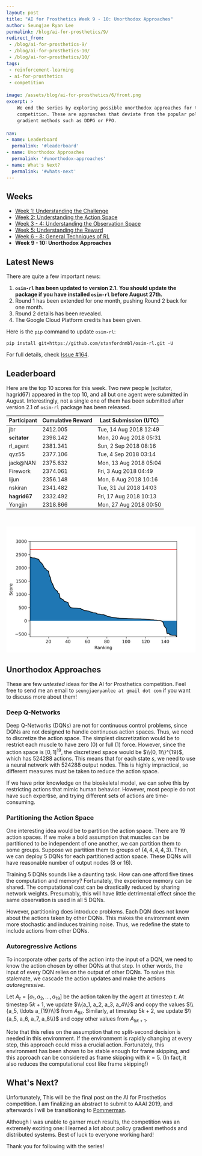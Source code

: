 ```yaml
---
layout: post
title: "AI for Prosthetics Week 9 - 10: Unorthodox Approaches"
author: Seungjae Ryan Lee
permalink: /blog/ai-for-prosthetics/9/
redirect_from:
 - /blog/ai-for-prosthetics-9/
 - /blog/ai-for-prosthetics-10/
 - /blog/ai-for-prosthetics/10/
tags:
 - reinforcement-learning
 - ai-for-prosthetics
 - competition

image: /assets/blog/ai-for-prosthetics/6/front.png
excerpt: >
    We end the series by exploring possible unorthodox approaches for the
    competition. These are approaches that deviate from the popular policy
    gradient methods such as DDPG or PPO.

nav:
- name: Leaderboard
  permalink: '#leaderboard'
- name: Unorthodox Approaches
  permalink: '#unorthodox-approaches'
- name: What's Next?
  permalink: '#whats-next'
---
```


## Weeks

- [Week 1: Understanding the Challenge](/blog/ai-for-prosthetics-1)
- [Week 2: Understanding the Action Space](/blog/ai-for-prosthetics-2)
- [Week 3 - 4: Understanding the Observation Space](/blog/ai-for-prosthetics-3)
- [Week 5: Understanding the Reward](/blog/ai-for-prosthetics-5)
- [Week 6 - 8: General Techniques of RL](/blog/ai-for-prosthetics-6)
- **Week 9 - 10: Unorthodox Approaches**


## Latest News

There are quite a few important news:

 1. **`osim-rl` has been updated to version 2.1. You should update the package if you have installed `osim-rl` before August 27th.**
 2. Round 1 has been extended for one month, pushing Round 2 back for one month.
 3. Round 2 details has been revealed.
 4. The Google Cloud Platform credits has been given.

Here is the `pip` command to update `osim-rl`:

```
pip install git+https://github.com/stanfordnmbl/osim-rl.git -U
```

For full details, check [Issue #164](https://github.com/stanfordnmbl/osim-rl/issues/164).


## Leaderboard

Here are the top 10 scores for this week. Two new people (scitator, hagrid67) appeared in the top 10, and all but one agent were submitted in August. Interestingly, not a single one of them has been submitted after version 2.1 of `osim-rl` package has been released.


| Participant        | Cumulative Reward | Last Submission (UTC)  |
| ------------------ | ----------------- | ---------------------- |
| jbr                | 2412.005          | Tue, 14 Aug 2018 12:49 |
| **scitator**       | 2398.142          | Mon, 20 Aug 2018 05:31 |
| rl_agent           | 2381.341          | Sun, 2 Sep 2018 08:16  |
| qyz55              | 2377.106          | Tue, 4 Sep 2018 03:14  |
| jack@NAN           | 2375.632	         | Mon, 13 Aug 2018 05:04 |
| Firework           | 2374.061          | Fri, 3 Aug 2018 04:49  |
| lijun              | 2356.148	         | Mon, 6 Aug 2018 10:16  |
| nskiran            | 2341.482	         | Tue, 31 Jul 2018 14:03 |
| **hagrid67**       | 2332.492	         | Fri, 17 Aug 2018 10:13 |
| Yongjin            | 2318.866	         | Mon, 27 Aug 2018 00:50 |

<br/>

![](/assets/blog/ai-for-prosthetics/9/leaderboard.png)

## Unorthodox Approaches

These are few *untested* ideas for the AI for Prosthetics competition. Feel free to send me an email to `seungjaeryanlee at gmail dot com` if you want to discuss more about them!

### Deep Q-Networks

Deep Q-Networks (DQNs) are not for continuous control problems, since DQNs are not designed to handle continuous action spaces. Thus, we need to discretize the action space. The simplest discretization would be to restrict each muscle to have zero (0) or full (1) force. However, since the action space is $[0, 1]^{19}$, the discretized space would be $\\{0, 1\\}^{19}$, which has 524288 actions. This means that for each state $s$, we need to use a neural network with 524288 output nodes. This is highly impractical, so different measures must be taken to reduce the action space.

If we have prior knowledge on the bioskeletal model, we can solve this by restricting actions that mimic human behavior. However, most people do not have such expertise, and trying different sets of actions are time-consuming. 

### Partitioning the Action Space

One interesting idea would be to partition the action space. There are 19 action spaces. If we make a bold assumption that muscles can be partitioned to be independent of one another, we can partition them to some groups. Suppose we partition them to groups of $(4, 4, 4, 4, 3)$. Then, we can deploy 5 DQNs for each partitioned action space. These DQNs will have reasonable number of output nodes (8 or 16).

Training 5 DQNs sounds like a daunting task. How can one afford five times the computation and memory? Fortunately, the experience memory can be shared. The computational cost can be drastically reduced by sharing network weights. Presumably, this will have little detrimental effect since the same observation is used in all 5 DQNs.

However, partitioning does introduce problems. Each DQN does not know about the actions taken by other DQNs. This makes the environment even more stochastic and induces training noise. Thus, we redefine the state to include actions from other DQNs.

### Autoregressive Actions

To incorporate other parts of the action into the input of a DQN, we need to know the action chosen by other DQNs at that step. In other words, the input of every DQN relies on the output of other DQNs. To solve this stalemate, we cascade the action updates and make the actions *autoregressive*.

Let $A_t = [a_1, a_2, \ldots, a_{19}]$ be the action taken by the agent at timestep $t$. At timestep $5k+1$, we update $\\{a_1, a_2, a_3, a_4\\}$ and copy the values $\\{a_5, \ldots a_{19}\\}$ from $A_{5k}$. Similarly, at timestep $5k+2$, we update $\\{a_5, a_6, a_7, a_8\\}$ and copy other values from $A_{5k+1}$.

Note that this relies on the assumption that no split-second decision is needed in this environment. If the environment is rapidly changing at every step, this approach could miss a crucial action. Fortunately, this environment has been shown to be stable enough for frame skipping, and this approach can be considered as frame skipping with $k=5$. (In fact, it also reduces the computational cost like frame skipping!)


## What's Next?

Unfortunately, This will be the final post on the AI for Prosthetics
competition. I am finalizing an abstract to submit to AAAI 2019, and afterwards
I will be transitioning to [Pommerman](/blog/pommerman-1).

Although I was unable to garner much results, the competition was an extremely
exciting one: I learned a lot about policy gradient methods and distributed
systems. Best of luck to everyone working hard!

Thank you for following with the series!
